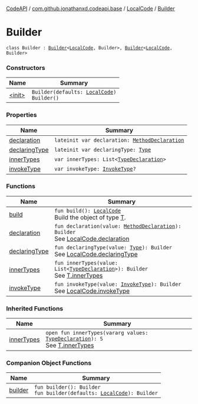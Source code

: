 [CodeAPI](../../../index.md) / [com.github.jonathanxd.codeapi.base](../../index.md) / [LocalCode](../index.md) / [Builder](.)

# Builder

`class Builder : `[`Builder`](../../../com.github.jonathanxd.codeapi.builder/-builder/index.md)`<`[`LocalCode`](../index.md)`, Builder>, `[`Builder`](../../-inner-types-holder/-builder/index.md)`<`[`LocalCode`](../index.md)`, Builder>`

### Constructors

| Name | Summary |
|---|---|
| [&lt;init&gt;](-init-.md) | `Builder(defaults: `[`LocalCode`](../index.md)`)`<br>`Builder()` |

### Properties

| Name | Summary |
|---|---|
| [declaration](declaration.md) | `lateinit var declaration: `[`MethodDeclaration`](../../-method-declaration/index.md) |
| [declaringType](declaring-type.md) | `lateinit var declaringType: `[`Type`](http://docs.oracle.com/javase/6/docs/api/java/lang/reflect/Type.html) |
| [innerTypes](inner-types.md) | `var innerTypes: List<`[`TypeDeclaration`](../../-type-declaration/index.md)`>` |
| [invokeType](invoke-type.md) | `var invokeType: `[`InvokeType`](../../-invoke-type/index.md)`?` |

### Functions

| Name | Summary |
|---|---|
| [build](build.md) | `fun build(): `[`LocalCode`](../index.md)<br>Build the object of type [T](#). |
| [declaration](declaration.md) | `fun declaration(value: `[`MethodDeclaration`](../../-method-declaration/index.md)`): Builder`<br>See [LocalCode.declaration](../declaration.md) |
| [declaringType](declaring-type.md) | `fun declaringType(value: `[`Type`](http://docs.oracle.com/javase/6/docs/api/java/lang/reflect/Type.html)`): Builder`<br>See [LocalCode.declaringType](../declaring-type.md) |
| [innerTypes](inner-types.md) | `fun innerTypes(value: List<`[`TypeDeclaration`](../../-type-declaration/index.md)`>): Builder`<br>See [T.innerTypes](#) |
| [invokeType](invoke-type.md) | `fun invokeType(value: `[`InvokeType`](../../-invoke-type/index.md)`): Builder`<br>See [LocalCode.invokeType](../invoke-type.md) |

### Inherited Functions

| Name | Summary |
|---|---|
| [innerTypes](../../-inner-types-holder/-builder/inner-types.md) | `open fun innerTypes(vararg values: `[`TypeDeclaration`](../../-type-declaration/index.md)`): S`<br>See [T.innerTypes](../../-inner-types-holder/-builder/inner-types.md) |

### Companion Object Functions

| Name | Summary |
|---|---|
| [builder](builder.md) | `fun builder(): Builder`<br>`fun builder(defaults: `[`LocalCode`](../index.md)`): Builder` |
